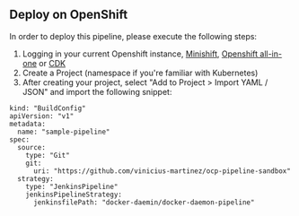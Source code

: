 ## Deploy on OpenShift

In order to deploy this pipeline, please execute the following steps:

1. Logging in your current Openshift instance, [Minishift](https://github.com/minishift/minishift), [Openshift all-in-one](https://github.com/openshift/origin/blob/master/docs/cluster_up_down.md) or [CDK](https://developers.redhat.com/products/cdk/overview/)
2. Create a Project (namespace if you're familiar with Kubernetes)
3. After creating your project, select "Add to Project > Import YAML / JSON" and import the following snippet:

```
kind: "BuildConfig"
apiVersion: "v1"
metadata:
  name: "sample-pipeline"
spec:
  source:
    type: "Git"
    git:
      uri: "https://github.com/vinicius-martinez/ocp-pipeline-sandbox"
  strategy:
    type: "JenkinsPipeline"
    jenkinsPipelineStrategy:
      jenkinsfilePath: "docker-daemin/docker-daemon-pipeline"
```
